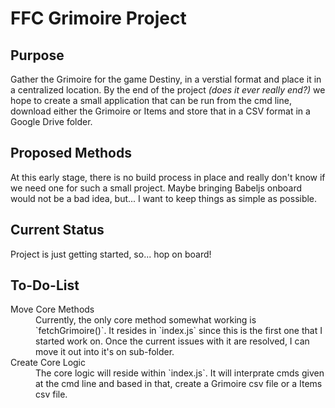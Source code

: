 FFC Grimoire Project
====================

## Purpose
Gather the Grimoire for the game Destiny, in a verstial format and place it in a centralized location. By the end of the project _(does it ever really end?)_ we hope to create a small application that can be run from the cmd line, download either the Grimoire or Items and store that in a CSV format in a Google Drive folder.

## Proposed Methods
At this early stage, there is no build process in place and really don't know if we need one for such a small project. Maybe bringing Babeljs onboard would not be a bad idea, but... I want to keep things as simple as possible.

## Current Status
Project is just getting started, so... hop on board!

## To-Do-List
<dl>
  <dt>Move Core Methods</dt>
  <dd>Currently, the only core method somewhat working is `fetchGrimoire()`. It resides in `index.js` since this is the first one that I started work on. Once the current issues with it are resolved, I can move it out into it's on sub-folder.</dd>
  <dt>Create Core Logic</dt>
  <dd>The core logic will reside within `index.js`. It will interprate cmds given at the cmd line and based in that, create a Grimoire csv file or a Items csv file.</dd>
<dl>